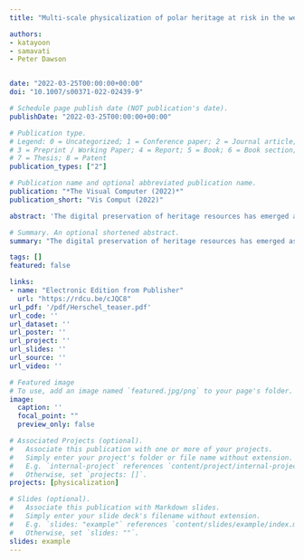 ```yaml
---
title: "Multi-scale physicalization of polar heritage at risk in the western canadian arctic"

authors:
- katayoon
- samavati
- Peter Dawson


date: "2022-03-25T00:00:00+00:00"
doi: "10.1007/s00371-022-02439-9"

# Schedule page publish date (NOT publication's date).
publishDate: "2022-03-25T00:00:00+00:00"

# Publication type.
# Legend: 0 = Uncategorized; 1 = Conference paper; 2 = Journal article;
# 3 = Preprint / Working Paper; 4 = Report; 5 = Book; 6 = Book section;
# 7 = Thesis; 8 = Patent
publication_types: ["2"]

# Publication name and optional abbreviated publication name.
publication: "*The Visual Computer (2022)*"
publication_short: "Vis Comput (2022)"

abstract: 'The digital preservation of heritage resources has emerged as an essential method for communicating the significance of artifacts, buildings, and landscapes to descendant communities and the wider public. While virtual representations are becoming more commonplace, physical representations (physicalization) of heritage sites via 3D printing are used to a lesser degree. Physicalization provides new perspectives through the interplay between touch and vision and can facilitate a deeper understanding of the history being conveyed. This paper discusses how the physical models of heritage buildings and landscape features on Qikiqtaruk/Herschel Island Territorial Park were created from terrestrial laser scanning and UAV photogrammetry data. We demonstrate how to use this physicalization of polar heritage to communicate the significance of the buildings and landscape of the island to the local Indigenous communities and global audiences, as well as how they are being threatened by climate change. We also explore the transformation of a cove on the island into puzzles and data sculptures. In addition to the Cove, the fabricating of important buildings on larger scales has been a requirement. This multi-scale printing raises the issue of connecting the large-scale buildings with their small instances/copies on the Island (similar to focus + context visualization in the digital form). Due to the limitation of physicalization compared with digital representations, new methods, metaphors and designs are needed for supporting focus + context visualization. We have designed and implemented several such methods in our specific physicalization of heritage buildings and landscape on Qikiqtaruk/Herschel Island. We presented our physicalizations to the members of the Inuvialuit community of Aklavik NWT and received a positive response.'

# Summary. An optional shortened abstract.
summary: "The digital preservation of heritage resources has emerged as an essential method for communicating the significance of artifacts, buildings, and landscapes to descendant communities..."

tags: []
featured: false

links:
- name: "Electronic Edition from Publisher"
  url: "https://rdcu.be/cJQC8"
url_pdf: '/pdf/Herschel_teaser.pdf'
url_code: ''
url_dataset: ''
url_poster: ''
url_project: ''
url_slides: ''
url_source: ''
url_video: ''

# Featured image
# To use, add an image named `featured.jpg/png` to your page's folder. 
image:
  caption: ''
  focal_point: ""
  preview_only: false

# Associated Projects (optional).
#   Associate this publication with one or more of your projects.
#   Simply enter your project's folder or file name without extension.
#   E.g. `internal-project` references `content/project/internal-project/index.md`.
#   Otherwise, set `projects: []`.
projects: [physicalization]

# Slides (optional).
#   Associate this publication with Markdown slides.
#   Simply enter your slide deck's filename without extension.
#   E.g. `slides: "example"` references `content/slides/example/index.md`.
#   Otherwise, set `slides: ""`.
slides: example
---
```

